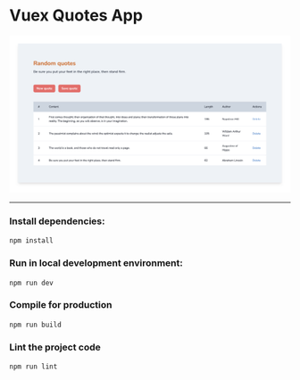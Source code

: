 # Vuex Quotes App

![App Header Image](/src/assets/app-header-image.png)

---

### Install dependencies:
```shell
npm install
```

### Run in local development environment:
```shell
npm run dev
```

### Compile for production
```shell
npm run build
```

### Lint the project code
```shell
npm run lint
```


